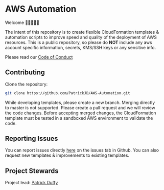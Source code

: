 # AWS Automation
Welcome 👋👩‍💻👨‍💻

The intent of this repository is to create flexible CloudFormation templates & automation scripts to improve speed and quality of the deployment of AWS resources. This is a public repository, so please do **NOT** include any aws account specific information, secrets, KMS/SSH keys or any sensitive info.

Please read our [Code of Conduct](CODE_OF_CONDUCT.md)

## Contributing

Clone the repository:
```sh
git clone https://github.com/PatrickJD/AWS-Automation.git
```
While developing templates, please create a new branch.  Merging directly to master is not supported.  Please create a pull request and we will review the code changes.  Before accepting merged changes, the CloudFormation template must be tested in a sandboxed AWS environment to validate the code.

## Reporting Issues

You can report issues directly [here](https://github.com/PatrickJD/AWS-Automation/issues) on the issues tab in Github.  You can also request new templates & improvements to existing templates.

## Project Stewards
Project lead: [Patrick Duffy](https://github.com/PatrickJD)